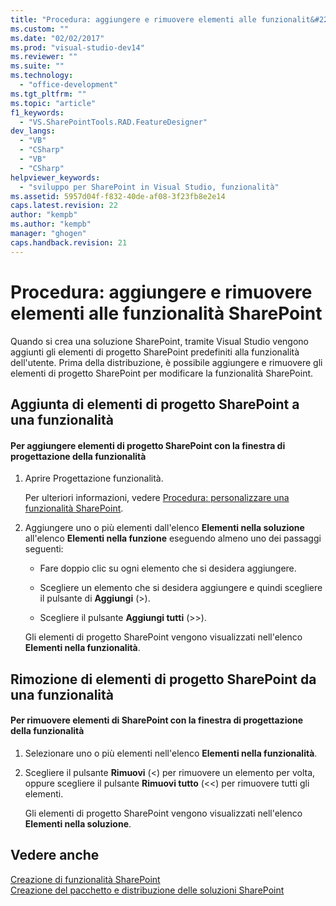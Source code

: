 ```yaml
---
title: "Procedura: aggiungere e rimuovere elementi alle funzionalit&#224; SharePoint"
ms.custom: ""
ms.date: "02/02/2017"
ms.prod: "visual-studio-dev14"
ms.reviewer: ""
ms.suite: ""
ms.technology: 
  - "office-development"
ms.tgt_pltfrm: ""
ms.topic: "article"
f1_keywords: 
  - "VS.SharePointTools.RAD.FeatureDesigner"
dev_langs: 
  - "VB"
  - "CSharp"
  - "VB"
  - "CSharp"
helpviewer_keywords: 
  - "sviluppo per SharePoint in Visual Studio, funzionalità"
ms.assetid: 5957d04f-f832-40de-af08-3f23fb8e2e14
caps.latest.revision: 22
author: "kempb"
ms.author: "kempb"
manager: "ghogen"
caps.handback.revision: 21
---
```

# Procedura: aggiungere e rimuovere elementi alle funzionalit&#224; SharePoint
  Quando si crea una soluzione SharePoint, tramite Visual Studio vengono aggiunti gli elementi di progetto SharePoint predefiniti alla funzionalità dell'utente.  Prima della distribuzione, è possibile aggiungere e rimuovere gli elementi di progetto SharePoint per modificare la funzionalità SharePoint.  
  
## Aggiunta di elementi di progetto SharePoint a una funzionalità  
  
#### Per aggiungere elementi di progetto SharePoint con la finestra di progettazione della funzionalità  
  
1.  Aprire Progettazione funzionalità.  
  
     Per ulteriori informazioni, vedere [Procedura: personalizzare una funzionalità SharePoint](../sharepoint/how-to-customize-a-sharepoint-feature.md).  
  
2.  Aggiungere uno o più elementi dall'elenco **Elementi nella soluzione** all'elenco **Elementi nella funzione** eseguendo almeno uno dei passaggi seguenti:  
  
    -   Fare doppio clic su ogni elemento che si desidera aggiungere.  
  
    -   Scegliere un elemento che si desidera aggiungere e quindi scegliere il pulsante di **Aggiungi** \(\>\).  
  
    -   Scegliere il pulsante **Aggiungi tutti** \(\>\>\).  
  
     Gli elementi di progetto SharePoint vengono visualizzati nell'elenco **Elementi nella funzionalità**.  
  
## Rimozione di elementi di progetto SharePoint da una funzionalità  
  
#### Per rimuovere elementi di SharePoint con la finestra di progettazione della funzionalità  
  
1.  Selezionare uno o più elementi nell'elenco **Elementi nella funzionalità**.  
  
2.  Scegliere il pulsante **Rimuovi** \(\<\) per rimuovere un elemento per volta, oppure scegliere il pulsante **Rimuovi tutto** \(\<\<\) per rimuovere tutti gli elementi.  
  
     Gli elementi di progetto SharePoint vengono visualizzati nell'elenco **Elementi nella soluzione**.  
  
## Vedere anche  
 [Creazione di funzionalità SharePoint](../sharepoint/creating-sharepoint-features.md)   
 [Creazione del pacchetto e distribuzione delle soluzioni SharePoint](../sharepoint/packaging-and-deploying-sharepoint-solutions.md)  
  
  